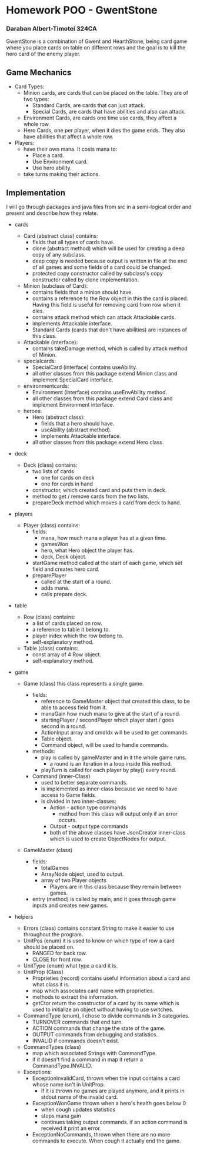 

# Homework POO  - GwentStone

### Daraban Albert-Timotei 324CA

GwentStone is a combination of Gwent and HearthStone, being card game where you place cards on table on different rows and the goal is to kill the hero card of the enemy player.

## Game Mechanics

* Card Types:
  * Minion cards, are cards that can be placed on the table. They are of two types:
    * Standard Cards, are cards that can just attack. 
    * Special Cards, are cards that have abilities and also can attack.
  * Environment Cards, are cards one time use cards, they affect a whole row.
  * Hero Cards, one per player, when it dies the game ends. They also have abilities that affect a whole row.
* Players:
  * have their own mana. It costs mana to:
    * Place a card.
    * Use Environment card.
    * Use hero ability.
  * take turns making their actions.

## Implementation

I will go through packages and java files from src in a semi-logical order and present and describe how they relate.

* cards
  * Card (abstract class) contains:
    * fields that all types of cards have.
    * clone (abstract method) which will be used for creating a deep copy of any subclass.
    * deep copy is needed because output is written in file at the end of all games and some fields of a card could be changed.
    * protected copy constructor called by subclass's copy constructor called by clone implementation.
  * Minion (subclass of Card):
    * contains fields that a minion should have.
    * contains a reference to the Row object in this the card is placed. Having this field is useful for removing card from row when it dies.
    * contains attack method which can attack Attackable cards.
    * implements Attackable interface.
    * Standard Cards (cards that don't have abilities) are instances of this class.
  * Attackable (interface):
    * contains takeDamage method, which is called by attack method of Minion.
  * specialcards:
    * SpecialCard (interface) contains useAbility.
    * all other classes from this package extend Minion class and implement SpecialCard interface.
  * environmentcards:
    * Environment (interface) contains useEnvAbility method.
    * all other classes from this package extend Card class and implement Environment interface.
  * heroes:
    * Hero (abstract class): 
      * fields that a hero should have.
      * useAbility (abstract method).
      * implements Attackable interface.
    * all other classes from this package extend Hero class.

* deck
  * Deck (class) contains:
    * two lists of cards
      * one for cards on deck
      * one for cards in hand
    * constructor, which created card and puts them in deck.
    * method to get / remove cards from the two lists.
    * prepareDeck method which moves a card from deck to hand.

* players
  * Player (class) contains:
    * fields:
      * mana, how much mana a player has at a given time.
      * gamesWon
      * hero, what Hero object the player has.
      * deck, Deck object.
    * startGame method called at the start of each game, which set field and creates hero card.
    * preparePlayer
      * called at the start of a round.
      * adds mana.
      * calls prepare deck.

* table
  * Row (class) contains:
    * a list of cards placed on row.
    * a reference to table it belong to.
    * player index which the row belong to.
    * self-explanatory method.
  * Table (class) contains:
    * const array of 4 Row object.
    * self-explanatory method.

* game
  * Game (class) this class represents a single game.
    * fields:
      * reference to GameMaster object that created this class, to be able to access field from it.
      * manaGain how much mana to give at the start of a round.
      * startingPlayer / secondPlayer which player start / goes second in a round.
      * ActionInput array and cmdIdx will be used to get commands.
      * Table object.
      * Command object, will be used to handle commands.
    * methods:
      * play is called by gameMaster and in it the whole game runs.
        * a round is an iteration in a loop inside this method.
      * playTurn is called for each player by play() every round.
    * Command (inner-Class)
      * used to better separate commands.
      * is implemented as inner-class because we need to have access to Game fields.
      * is divided in two inner-classes:
        * Action - action type commands
          * method from this class will output only if an error occurs.
        * Output - output type commands
        * both of the above classes have JsonCreator inner-class which is used to create ObjectNodes for output.

  * GameMaster (class)
    * fields:
      * totalGames
      * ArrayNode object, used to output.
      * array of two Player objects
        * Players are in this class because they remain between games.
    * entry (method) is called by main, and it goes through game inputs and creates new games. 

* helpers
  * Errors (class) contains constant String to make it easier to use throughout the program.
  * UnitPos (enum) it is used to know on which type of row a card should be placed on.
    * RANGED for back row.
    * CLOSE for front row.
  * UnitType (enum) what type a card it is.
  * UnitProp (Class)
    * Proprieties (record) contains useful information about a card and what class it is.
    * map which associates card name with proprieties.
    * methods to extract the information.
    * getCtor return the constructor of a card by its name which is used to initialize an object without having to use switches.
  * CommandType (enum), I chose to divide commands in 3 categories.
    * TURNOVER commands that end turn. 
    * ACTION commands that change the state of the game.
    * OUTPUT commands from debugging and statistics.
    * INVALID if commands doesn't exist.
  * CommandTypes (class)
    * map which associated Strings with CommandType.
    * if it doesn't find a command in map it return a CommandType.INVALID.
  * Exceptions:
    * ExceptionInvalidCard, thrown when the input contains a card whose name isn't in UnitProp.
      * if it is thrown no games are played anymore, and it prints in stdout name of the invalid card.
    * ExceptionWonGame thrown when a hero's health goes below 0
      * when cough updates statistics
      * stops mana gain
      * continues taking output commands. if an action command is received it print an error.
    * ExceptionNoCommands, thrown when there are no more commands to execute. When cough it actually end the game.
